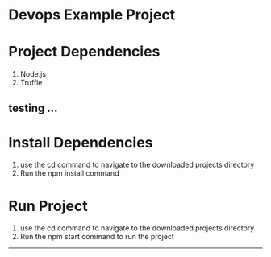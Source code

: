# Devops Example Project

# Project Dependencies
1. Node.js
2. Truffle

testing
...
---
# Install Dependencies
1. use the cd command to navigate to the downloaded projects directory
2. Run the npm install command

# Run Project
1. use the cd command to navigate to the downloaded projects directory
2. Run the npm start command to run the project

***

